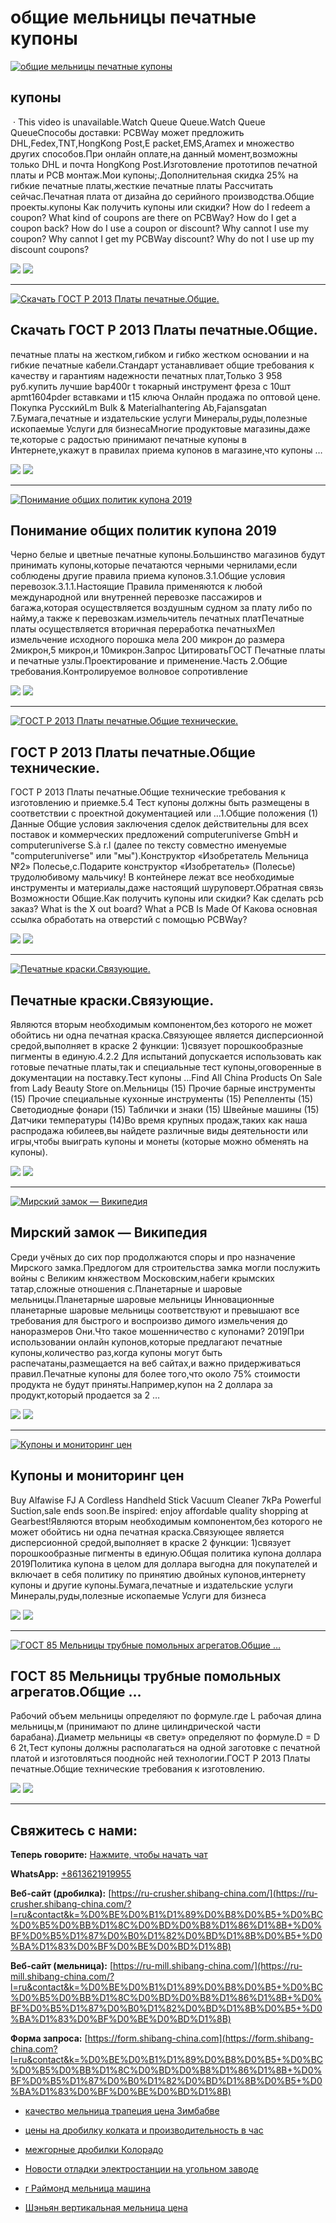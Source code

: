 # общие мельницы печатные купоны

<a href="https://swt.shibang-china.com/?l=ru&img&k=%D0%BE%D0%B1%D1%89%D0%B8%D0%B5+%D0%BC%D0%B5%D0%BB%D1%8C%D0%BD%D0%B8%D1%86%D1%8B+%D0%BF%D0%B5%D1%87%D0%B0%D1%82%D0%BD%D1%8B%D0%B5+%D0%BA%D1%83%D0%BF%D0%BE%D0%BD%D1%8B" target="_blank">![общие мельницы печатные купоны](http://static.shibang-china.com/all-800x300/1097.jpg)</a>

## купоны
&nbsp;&#0183;&#32;This video is unavailable.Watch Queue Queue.Watch Queue QueueСпособы доставки: PCBWay может предложить DHL,Fedex,TNT,HongKong Post,E packet,EMS,Aramex и множество других способов.При онлайн оплате,на данный момент,возможны только DHL и почта HongKong Post.Изготовление прототипов печатной платы и PCB монтаж.Мои купоны;.Дополнительная скидка 25% на гибкие печатные платы,жесткие печатные платы Рассчитать сейчас.Печатная плата от дизайна до серийного производства.Общие проекты.купоны Как получить купоны или скидки? How do I redeem a coupon? What kind of coupons are there on PCBWay? How do I get a coupon back? How do I use a coupon or discount? Why cannot I use my coupon? Why cannot I get my PCBWay discount? Why do not I use up my discount coupons?


<a href="https://whatsapp.shibangsoft.com/WhatsApp.php" target="_blank" title="WhatsApp">![](http://static.shibang-china.com/icon/whatsapp.png)</a> <a href="https://swt.shibang-china.com/?l=ru&icon&k=%D0%BE%D0%B1%D1%89%D0%B8%D0%B5+%D0%BC%D0%B5%D0%BB%D1%8C%D0%BD%D0%B8%D1%86%D1%8B+%D0%BF%D0%B5%D1%87%D0%B0%D1%82%D0%BD%D1%8B%D0%B5+%D0%BA%D1%83%D0%BF%D0%BE%D0%BD%D1%8B" target="_blank">![](http://static.shibang-china.com/icon/chat-ru.png)</a>

---

<a href="https://swt.shibang-china.com/?l=ru&img&k=%D0%BE%D0%B1%D1%89%D0%B8%D0%B5+%D0%BC%D0%B5%D0%BB%D1%8C%D0%BD%D0%B8%D1%86%D1%8B+%D0%BF%D0%B5%D1%87%D0%B0%D1%82%D0%BD%D1%8B%D0%B5+%D0%BA%D1%83%D0%BF%D0%BE%D0%BD%D1%8B" target="_blank">![Скачать ГОСТ Р 2013 Платы печатные.Общие.](http://static.shibang-china.com/all-800x300/1368.jpg)</a>

## Скачать ГОСТ Р 2013 Платы печатные.Общие.
печатные платы на жестком,гибком и гибко жестком основании и на гибкие печатные кабели.Стандарт устанавливает общие требования к качеству и гарантиям надежности печатных плат,Только 3 958 руб.купить лучшие bap400r t токарный инструмент фреза с 10шт apmt1604pder вставками и t15 ключа Онлайн продажа по оптовой цене. Покупка РусскийLm Bulk &amp; Materialhantering Ab,Fajansgatan 7.Бумага,печатные и издательские услуги Минералы,руды,полезные ископаемые Услуги для бизнесаМногие продуктовые магазины,даже те,которые с радостью принимают печатные купоны в Интернете,укажут в правилах приема купонов в магазине,что купоны …


<a href="https://whatsapp.shibangsoft.com/WhatsApp.php" target="_blank" title="WhatsApp">![](http://static.shibang-china.com/icon/whatsapp.png)</a> <a href="https://swt.shibang-china.com/?l=ru&icon&k=%D0%BE%D0%B1%D1%89%D0%B8%D0%B5+%D0%BC%D0%B5%D0%BB%D1%8C%D0%BD%D0%B8%D1%86%D1%8B+%D0%BF%D0%B5%D1%87%D0%B0%D1%82%D0%BD%D1%8B%D0%B5+%D0%BA%D1%83%D0%BF%D0%BE%D0%BD%D1%8B" target="_blank">![](http://static.shibang-china.com/icon/chat-ru.png)</a>

---

<a href="https://swt.shibang-china.com/?l=ru&img&k=%D0%BE%D0%B1%D1%89%D0%B8%D0%B5+%D0%BC%D0%B5%D0%BB%D1%8C%D0%BD%D0%B8%D1%86%D1%8B+%D0%BF%D0%B5%D1%87%D0%B0%D1%82%D0%BD%D1%8B%D0%B5+%D0%BA%D1%83%D0%BF%D0%BE%D0%BD%D1%8B" target="_blank">![Понимание общих политик купона 2019](http://static.shibang-china.com/all-800x300/120.jpg)</a>

## Понимание общих политик купона 2019
Черно белые и цветные печатные купоны.Большинство магазинов будут принимать купоны,которые печатаются черными чернилами,если соблюдены другие правила приема купонов.3.1.Общие условия перевозок.3.1.1.Настоящие Правила применяются к любой международной или внутренней перевозке пассажиров и багажа,которая осуществляется воздушным судном за плату либо по найму,а также к перевозкам.измельчитель печатных платПечатные платы осуществляется вторичная переработка печатныхМел измельчение исходного порошка мела 200 микрон до размера 2микрон,5 микрон,и 10микрон.Запрос ЦитироватьГОСТ Печатные платы и печатные узлы.Проектирование и применение.Часть 2.Общие требования.Контролируемое волновое сопротивление


<a href="https://whatsapp.shibangsoft.com/WhatsApp.php" target="_blank" title="WhatsApp">![](http://static.shibang-china.com/icon/whatsapp.png)</a> <a href="https://swt.shibang-china.com/?l=ru&icon&k=%D0%BE%D0%B1%D1%89%D0%B8%D0%B5+%D0%BC%D0%B5%D0%BB%D1%8C%D0%BD%D0%B8%D1%86%D1%8B+%D0%BF%D0%B5%D1%87%D0%B0%D1%82%D0%BD%D1%8B%D0%B5+%D0%BA%D1%83%D0%BF%D0%BE%D0%BD%D1%8B" target="_blank">![](http://static.shibang-china.com/icon/chat-ru.png)</a>

---

<a href="https://swt.shibang-china.com/?l=ru&img&k=%D0%BE%D0%B1%D1%89%D0%B8%D0%B5+%D0%BC%D0%B5%D0%BB%D1%8C%D0%BD%D0%B8%D1%86%D1%8B+%D0%BF%D0%B5%D1%87%D0%B0%D1%82%D0%BD%D1%8B%D0%B5+%D0%BA%D1%83%D0%BF%D0%BE%D0%BD%D1%8B" target="_blank">![ГОСТ Р 2013 Платы печатные.Общие технические.](http://static.shibang-china.com/all-800x300/33.jpg)</a>

## ГОСТ Р 2013 Платы печатные.Общие технические.
ГОСТ Р 2013 Платы печатные.Общие технические требования к изготовлению и приемке.5.4 Тест купоны должны быть размещены в соответствии с проектной документацией или …1.Общие положения (1) Данные Общие условия заключения сделок действительны для всех поставок и коммерческих предложений computeruniverse GmbH и computeruniverse S.&#224; r.l (далее по тексту совместно именуемые &quot;computeruniverse&quot; или &quot;мы&quot;).Конструктор &#171;Изобретатель Мельница №2&#187; Полесье,с.Подарите конструктор &#171;Изобретатель&#187; (Полесье) трудолюбивому мальчику! В контейнере лежат все необходимые инструменты и материалы,даже настоящий шуруповерт.Обратная связь Возможности Общие.Как получить купоны или скидки? Как сделать pcb заказ? What is the X out board? What a PCB Is Made Of Какова основная ссылка обработать на отверстий с помощью PCBWay?


<a href="https://whatsapp.shibangsoft.com/WhatsApp.php" target="_blank" title="WhatsApp">![](http://static.shibang-china.com/icon/whatsapp.png)</a> <a href="https://swt.shibang-china.com/?l=ru&icon&k=%D0%BE%D0%B1%D1%89%D0%B8%D0%B5+%D0%BC%D0%B5%D0%BB%D1%8C%D0%BD%D0%B8%D1%86%D1%8B+%D0%BF%D0%B5%D1%87%D0%B0%D1%82%D0%BD%D1%8B%D0%B5+%D0%BA%D1%83%D0%BF%D0%BE%D0%BD%D1%8B" target="_blank">![](http://static.shibang-china.com/icon/chat-ru.png)</a>

---

<a href="https://swt.shibang-china.com/?l=ru&img&k=%D0%BE%D0%B1%D1%89%D0%B8%D0%B5+%D0%BC%D0%B5%D0%BB%D1%8C%D0%BD%D0%B8%D1%86%D1%8B+%D0%BF%D0%B5%D1%87%D0%B0%D1%82%D0%BD%D1%8B%D0%B5+%D0%BA%D1%83%D0%BF%D0%BE%D0%BD%D1%8B" target="_blank">![Печатные краски.Связующие.](http://static.shibang-china.com/all-800x300/1105.jpg)</a>

## Печатные краски.Связующие.
Являются вторым необходимым компонентом,без которого не может обойтись ни одна печатная краска.Связующее является дисперсионной средой,выполняет в краске 2 функции: 1)связует порошкообразные пигменты в единую.4.2.2 Для испытаний допускается использовать как готовые печатные платы,так и специальные тест купоны,оговоренные в документации на поставку.Тест купоны …Find All China Products On Sale from Lady Beauty Store on.Мельницы (15) Прочие барные инструменты (15) Прочие специальные кухонные инструменты (15) Репелленты (15) Светодиодные фонари (15) Таблички и знаки (15) Швейные машины (15) Датчики температуры (14)Во время крупных продаж,таких как наша распродажа юбилеев,вы найдете различные виды деятельности или игры,чтобы выиграть купоны и монеты (которые можно обменять на купоны).


<a href="https://whatsapp.shibangsoft.com/WhatsApp.php" target="_blank" title="WhatsApp">![](http://static.shibang-china.com/icon/whatsapp.png)</a> <a href="https://swt.shibang-china.com/?l=ru&icon&k=%D0%BE%D0%B1%D1%89%D0%B8%D0%B5+%D0%BC%D0%B5%D0%BB%D1%8C%D0%BD%D0%B8%D1%86%D1%8B+%D0%BF%D0%B5%D1%87%D0%B0%D1%82%D0%BD%D1%8B%D0%B5+%D0%BA%D1%83%D0%BF%D0%BE%D0%BD%D1%8B" target="_blank">![](http://static.shibang-china.com/icon/chat-ru.png)</a>

---

<a href="https://swt.shibang-china.com/?l=ru&img&k=%D0%BE%D0%B1%D1%89%D0%B8%D0%B5+%D0%BC%D0%B5%D0%BB%D1%8C%D0%BD%D0%B8%D1%86%D1%8B+%D0%BF%D0%B5%D1%87%D0%B0%D1%82%D0%BD%D1%8B%D0%B5+%D0%BA%D1%83%D0%BF%D0%BE%D0%BD%D1%8B" target="_blank">![Мирский замок — Википедия](http://static.shibang-china.com/all-800x300/1493.jpg)</a>

## Мирский замок — Википедия
Среди учёных до сих пор продолжаются споры и про назначение Мирского замка.Предлогом для строительства замка могли послужить войны с Великим княжеством Московским,набеги крымских татар,сложные отношения с.Планетарные и шаровые мельницы.Планетарные шаровые мельницы Инновационные планетарные шаровые мельницы соответствуют и превышают все требования для быстрого и воспроизво димого измельчения до наноразмеров Они.Что такое мошенничество с купонами? 2019При использовании онлайн купонов,которые предлагают печатные купоны,количество раз,когда купоны могут быть распечатаны,размещается на веб сайтах,и важно придерживаться правил.Печатные купоны для более того,что около 75% стоимости продукта не будут приняты.Например,купон на 2 доллара за продукт,который продается за 2 …


<a href="https://whatsapp.shibangsoft.com/WhatsApp.php" target="_blank" title="WhatsApp">![](http://static.shibang-china.com/icon/whatsapp.png)</a> <a href="https://swt.shibang-china.com/?l=ru&icon&k=%D0%BE%D0%B1%D1%89%D0%B8%D0%B5+%D0%BC%D0%B5%D0%BB%D1%8C%D0%BD%D0%B8%D1%86%D1%8B+%D0%BF%D0%B5%D1%87%D0%B0%D1%82%D0%BD%D1%8B%D0%B5+%D0%BA%D1%83%D0%BF%D0%BE%D0%BD%D1%8B" target="_blank">![](http://static.shibang-china.com/icon/chat-ru.png)</a>

---

<a href="https://swt.shibang-china.com/?l=ru&img&k=%D0%BE%D0%B1%D1%89%D0%B8%D0%B5+%D0%BC%D0%B5%D0%BB%D1%8C%D0%BD%D0%B8%D1%86%D1%8B+%D0%BF%D0%B5%D1%87%D0%B0%D1%82%D0%BD%D1%8B%D0%B5+%D0%BA%D1%83%D0%BF%D0%BE%D0%BD%D1%8B" target="_blank">![Купоны и мониторинг цен](http://static.shibang-china.com/all-800x300/921.jpg)</a>

## Купоны и мониторинг цен
Buy Alfawise FJ A Cordless Handheld Stick Vacuum Cleaner 7kPa Powerful Suction,sale ends soon.Be inspired: enjoy affordable quality shopping at Gearbest!Являются вторым необходимым компонентом,без которого не может обойтись ни одна печатная краска.Связующее является дисперсионной средой,выполняет в краске 2 функции: 1)связует порошкообразные пигменты в единую.Общая политика купона доллара 2019Политика купона в целом для доллара выгодна для покупателей и включает в себя политику по принятию двойных купонов,интернету купоны и другие купоны.Бумага,печатные и издательские услуги Минералы,руды,полезные ископаемые Услуги для бизнеса


<a href="https://whatsapp.shibangsoft.com/WhatsApp.php" target="_blank" title="WhatsApp">![](http://static.shibang-china.com/icon/whatsapp.png)</a> <a href="https://swt.shibang-china.com/?l=ru&icon&k=%D0%BE%D0%B1%D1%89%D0%B8%D0%B5+%D0%BC%D0%B5%D0%BB%D1%8C%D0%BD%D0%B8%D1%86%D1%8B+%D0%BF%D0%B5%D1%87%D0%B0%D1%82%D0%BD%D1%8B%D0%B5+%D0%BA%D1%83%D0%BF%D0%BE%D0%BD%D1%8B" target="_blank">![](http://static.shibang-china.com/icon/chat-ru.png)</a>

---

<a href="https://swt.shibang-china.com/?l=ru&img&k=%D0%BE%D0%B1%D1%89%D0%B8%D0%B5+%D0%BC%D0%B5%D0%BB%D1%8C%D0%BD%D0%B8%D1%86%D1%8B+%D0%BF%D0%B5%D1%87%D0%B0%D1%82%D0%BD%D1%8B%D0%B5+%D0%BA%D1%83%D0%BF%D0%BE%D0%BD%D1%8B" target="_blank">![ГОСТ 85 Мельницы трубные помольных агрегатов.Общие …](http://static.shibang-china.com/all-800x300/562.jpg)</a>

## ГОСТ 85 Мельницы трубные помольных агрегатов.Общие …
Рабочий объем мельницы определяют по формуле.где L рабочая длина мельницы,м (принимают по длине цилиндрической части барабана).Диаметр мельницы &#171;в свету&#187; определяют по формуле.D = D 6 2t,Тест купоны должны располагаться на одной заготовке с печатной платой и изготовляться пооднойс ней технологии.ГОСТ Р 2013 Платы печатные.Общие технические требования к изготовлению.

<a href="https://whatsapp.shibangsoft.com/WhatsApp.php" target="_blank" title="WhatsApp">![](http://static.shibang-china.com/icon/whatsapp.png)</a> <a href="https://swt.shibang-china.com/?l=ru&icon&k=%D0%BE%D0%B1%D1%89%D0%B8%D0%B5+%D0%BC%D0%B5%D0%BB%D1%8C%D0%BD%D0%B8%D1%86%D1%8B+%D0%BF%D0%B5%D1%87%D0%B0%D1%82%D0%BD%D1%8B%D0%B5+%D0%BA%D1%83%D0%BF%D0%BE%D0%BD%D1%8B" target="_blank">![](http://static.shibang-china.com/icon/chat-ru.png)</a>

---
## Свяжитесь с нами:

**Теперь говорите:** [Нажмите, чтобы начать чат](https://swt.shibang-china.com?l=ru&contact&k=%D0%BE%D0%B1%D1%89%D0%B8%D0%B5+%D0%BC%D0%B5%D0%BB%D1%8C%D0%BD%D0%B8%D1%86%D1%8B+%D0%BF%D0%B5%D1%87%D0%B0%D1%82%D0%BD%D1%8B%D0%B5+%D0%BA%D1%83%D0%BF%D0%BE%D0%BD%D1%8B)

**WhatsApp:**  [+8613621919955](https://whatsapp.shibangsoft.com/WhatsApp.php)

**Веб-сайт (дробилка):** [https://ru-crusher.shibang-china.com/](https://ru-crusher.shibang-china.com/?l=ru&contact&k=%D0%BE%D0%B1%D1%89%D0%B8%D0%B5+%D0%BC%D0%B5%D0%BB%D1%8C%D0%BD%D0%B8%D1%86%D1%8B+%D0%BF%D0%B5%D1%87%D0%B0%D1%82%D0%BD%D1%8B%D0%B5+%D0%BA%D1%83%D0%BF%D0%BE%D0%BD%D1%8B)

**Веб-сайт (мельница):** [https://ru-mill.shibang-china.com/](https://ru-mill.shibang-china.com/?l=ru&contact&k=%D0%BE%D0%B1%D1%89%D0%B8%D0%B5+%D0%BC%D0%B5%D0%BB%D1%8C%D0%BD%D0%B8%D1%86%D1%8B+%D0%BF%D0%B5%D1%87%D0%B0%D1%82%D0%BD%D1%8B%D0%B5+%D0%BA%D1%83%D0%BF%D0%BE%D0%BD%D1%8B)

**Форма запроса:** [https://form.shibang-china.com](https://form.shibang-china.com?l=ru&contact&k=%D0%BE%D0%B1%D1%89%D0%B8%D0%B5+%D0%BC%D0%B5%D0%BB%D1%8C%D0%BD%D0%B8%D1%86%D1%8B+%D0%BF%D0%B5%D1%87%D0%B0%D1%82%D0%BD%D1%8B%D0%B5+%D0%BA%D1%83%D0%BF%D0%BE%D0%BD%D1%8B)

* [качество мельница трапеция цена Зимбабве](../131/%D0%BA%D0%B0%D1%87%D0%B5%D1%81%D1%82%D0%B2%D0%BE%20%D0%BC%D0%B5%D0%BB%D1%8C%D0%BD%D0%B8%D1%86%D0%B0%20%D1%82%D1%80%D0%B0%D0%BF%D0%B5%D1%86%D0%B8%D1%8F%20%D1%86%D0%B5%D0%BD%D0%B0%20%D0%97%D0%B8%D0%BC%D0%B1%D0%B0%D0%B1%D0%B2%D0%B5.md)

* [цены на дробилку колката и производительность в час](../133/%D1%86%D0%B5%D0%BD%D1%8B%20%D0%BD%D0%B0%20%D0%B4%D1%80%D0%BE%D0%B1%D0%B8%D0%BB%D0%BA%D1%83%20%D0%BA%D0%BE%D0%BB%D0%BA%D0%B0%D1%82%D0%B0%20%D0%B8%20%D0%BF%D1%80%D0%BE%D0%B8%D0%B7%D0%B2%D0%BE%D0%B4%D0%B8%D1%82%D0%B5%D0%BB%D1%8C%D0%BD%D0%BE%D1%81%D1%82%D1%8C%20%D0%B2%20%D1%87%D0%B0%D1%81.md)

* [межгорные дробилки Колорадо](../133/%D0%BC%D0%B5%D0%B6%D0%B3%D0%BE%D1%80%D0%BD%D1%8B%D0%B5%20%D0%B4%D1%80%D0%BE%D0%B1%D0%B8%D0%BB%D0%BA%D0%B8%20%D0%9A%D0%BE%D0%BB%D0%BE%D1%80%D0%B0%D0%B4%D0%BE.md)

* [Новости отладки электростанции на угольном заводе](../134/%D0%9D%D0%BE%D0%B2%D0%BE%D1%81%D1%82%D0%B8%20%D0%BE%D1%82%D0%BB%D0%B0%D0%B4%D0%BA%D0%B8%20%D1%8D%D0%BB%D0%B5%D0%BA%D1%82%D1%80%D0%BE%D1%81%D1%82%D0%B0%D0%BD%D1%86%D0%B8%D0%B8%20%D0%BD%D0%B0%20%D1%83%D0%B3%D0%BE%D0%BB%D1%8C%D0%BD%D0%BE%D0%BC%20%D0%B7%D0%B0%D0%B2%D0%BE%D0%B4%D0%B5.md)

* [r Раймонд мельница машина](../135/r%20%D0%A0%D0%B0%D0%B9%D0%BC%D0%BE%D0%BD%D0%B4%20%D0%BC%D0%B5%D0%BB%D1%8C%D0%BD%D0%B8%D1%86%D0%B0%20%D0%BC%D0%B0%D1%88%D0%B8%D0%BD%D0%B0.md)

* [Шэньян вертикальная мельница цена](../131/%D0%A8%D1%8D%D0%BD%D1%8C%D1%8F%D0%BD%20%D0%B2%D0%B5%D1%80%D1%82%D0%B8%D0%BA%D0%B0%D0%BB%D1%8C%D0%BD%D0%B0%D1%8F%20%D0%BC%D0%B5%D0%BB%D1%8C%D0%BD%D0%B8%D1%86%D0%B0%20%D1%86%D0%B5%D0%BD%D0%B0.md)